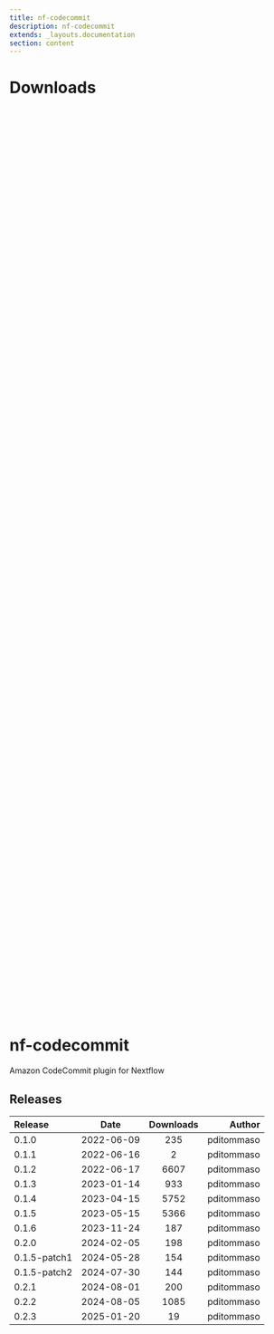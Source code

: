 ```yaml
---
title: nf-codecommit
description: nf-codecommit
extends: _layouts.documentation
section: content
---
```


# Downloads

<div style="position: relative; height:40vh; width:80vw">
    <canvas id="releases"></canvas>
</div>
<script type="module" src="nf-plugins-stats/docs/nf-codecommit/nf-codecommit.js"></script>

# nf-codecommit
Amazon CodeCommit plugin for Nextflow


## Releases

| Release                               |                       Date                       |                   Downloads                    |                           Author |
| :------------ |:------------------------------------------------:|:----------------------------------------------:|---------------------------------:|
 |  0.1.0                                               | 2022-06-09                                          | 235                                                | pditommaso                                         |
 |  0.1.1                                               | 2022-06-16                                          | 2                                                  | pditommaso                                         |
 |  0.1.2                                               | 2022-06-17                                          | 6607                                               | pditommaso                                         |
 |  0.1.3                                               | 2023-01-14                                          | 933                                                | pditommaso                                         |
 |  0.1.4                                               | 2023-04-15                                          | 5752                                               | pditommaso                                         |
 |  0.1.5                                               | 2023-05-15                                          | 5366                                               | pditommaso                                         |
 |  0.1.6                                               | 2023-11-24                                          | 187                                                | pditommaso                                         |
 |  0.2.0                                               | 2024-02-05                                          | 198                                                | pditommaso                                         |
 |  0.1.5-patch1                                        | 2024-05-28                                          | 154                                                | pditommaso                                         |
 |  0.1.5-patch2                                        | 2024-07-30                                          | 144                                                | pditommaso                                         |
 |  0.2.1                                               | 2024-08-01                                          | 200                                                | pditommaso                                         |
 |  0.2.2                                               | 2024-08-05                                          | 1085                                               | pditommaso                                         |
 |  0.2.3                                               | 2025-01-20                                          | 19                                                 | pditommaso                                         |

